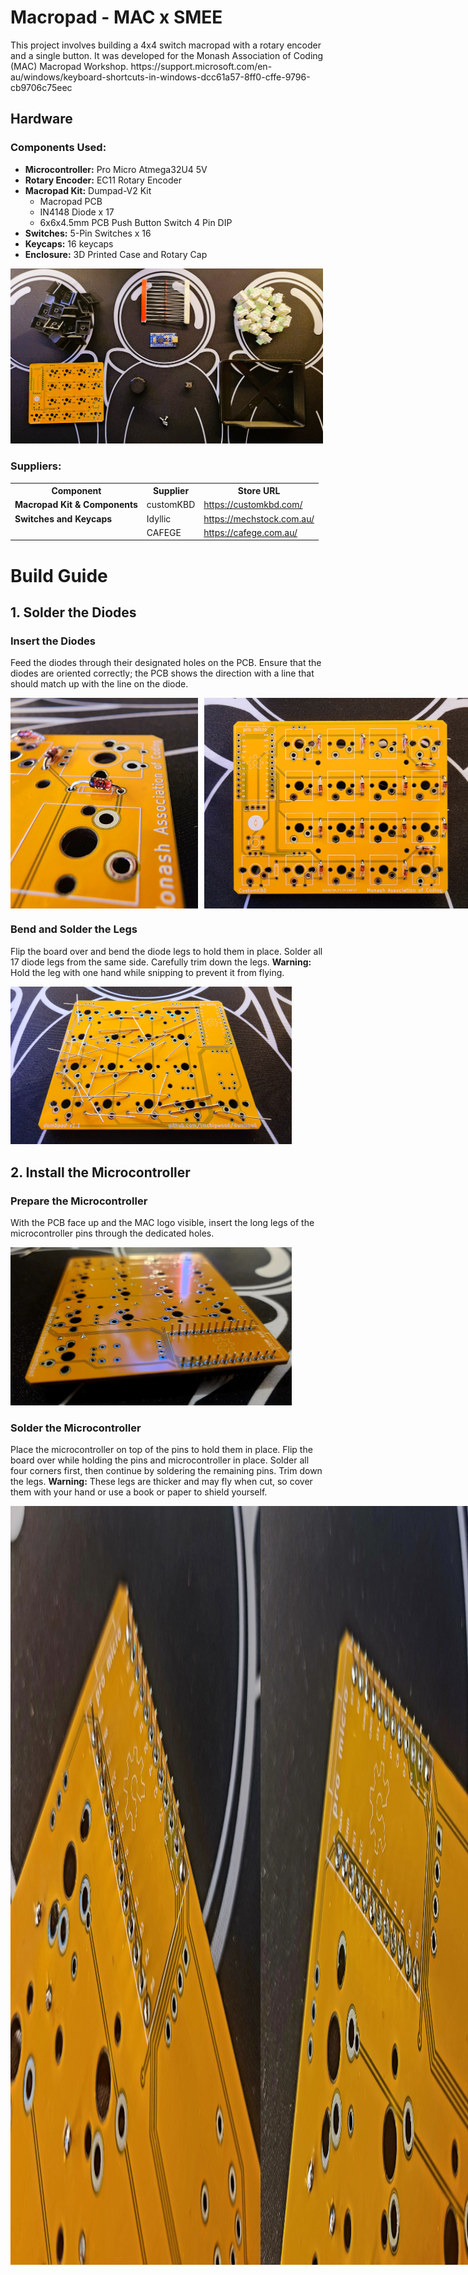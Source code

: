 <!DOCTYPE html>
<html lang="en">
<head>
    <meta charset="UTF-8">
    <meta name="viewport" content="width=device-width, initial-scale=1.0">
    
</head>
<body>

<h1>Macropad - MAC x SMEE</h1>

<p>This project involves building a 4x4 switch macropad with a rotary encoder and a single button. It was developed for the Monash Association of Coding (MAC) Macropad Workshop. https://support.microsoft.com/en-au/windows/keyboard-shortcuts-in-windows-dcc61a57-8ff0-cffe-9796-cb9706c75eec</p>

<h2>Hardware</h2>

<h3>Components Used:</h3>
<ul>
    <li><strong>Microcontroller:</strong> Pro Micro Atmega32U4 5V</li>
    <li><strong>Rotary Encoder:</strong> EC11 Rotary Encoder</li>
    <li><strong>Macropad Kit:</strong> Dumpad-V2 Kit
        <ul>
            <li>Macropad PCB</li>
            <li>IN4148 Diode x 17</li>
            <li>6x6x4.5mm PCB Push Button Switch 4 Pin DIP</li>
        </ul>
    </li>
    <li><strong>Switches:</strong> 5-Pin Switches x 16</li>
    <li><strong>Keycaps:</strong> 16 keycaps</li>
    <li><strong>Enclosure:</strong> 3D Printed Case and Rotary Cap</li>
  
</ul>


<img src="images/AllParts.jpg" alt="All Parts" style="width:500px;">


<h3>Suppliers:</h3>
<table>
    <tr>
        <th>Component</th>
        <th>Supplier</th>
        <th>Store URL</th>
    </tr>
    <tr>
        <td><strong>Macropad Kit & Components</strong></td>
        <td>customKBD</td>
        <td><a href="https://customkbd.com/">https://customkbd.com/</a></td>
    </tr>
    <tr>
        <td><strong>Switches and Keycaps</strong></td>
        <td>Idyllic</td>
        <td><a href="https://mechstock.com.au/">https://mechstock.com.au/</a></td>
    </tr>
    <tr>
        <td></td>
        <td>CAFEGE</td>
        <td><a href="https://cafege.com.au/">https://cafege.com.au/</a></td>
    </tr>
</table>

<h1>Build Guide</h1>

<h2>1. Solder the Diodes</h2>

<h3>Insert the Diodes</h3>
<p>Feed the diodes through their designated holes on the PCB. Ensure that the diodes are oriented correctly; the PCB shows the direction with a line that should match up with the line on the diode.</p>

<div style="display: flex;">
    <img src="images/DioOrientation.jpg" alt="Diode Orientation" style="width:300px; margin-right: 10px;">
    <img src="images/FeedDiodes.jpg" alt="Feeding Diodes" style="width:450px;">
</div>

<h3>Bend and Solder the Legs</h3>
<p>Flip the board over and bend the diode legs to hold them in place. Solder all 17 diode legs from the same side. Carefully trim down the legs. <strong>Warning:</strong> Hold the leg with one hand while snipping to prevent it from flying.</p>

<img src="images/BendDiodes.jpg" alt="Bending Diodes" style="width:450px;">

<h2>2. Install the Microcontroller</h2>

<h3>Prepare the Microcontroller</h3>
<p>With the PCB face up and the MAC logo visible, insert the long legs of the microcontroller pins through the dedicated holes.</p>

<img src="images/FeedLongPins.jpg" alt="Feeding Long Pins" style="width:450px;">

<h3>Solder the Microcontroller</h3>
<p>Place the microcontroller on top of the pins to hold them in place. Flip the board over while holding the pins and microcontroller in place. Solder all four corners first, then continue by soldering the remaining pins. Trim down the legs. <strong>Warning:</strong> These legs are thicker and may fly when cut, so cover them with your hand or use a book or paper to shield yourself.</p>

<div style="display: flex;">
  <img src="images/SolderCorner.jpg" alt="Soldering Corners" style="width:400px;">
  <img src="images/SolderPins.jpg" alt="Soldering Pins" style="width:400px;">
<div/>

<h3>Final Soldering</h3>
<p>Turn the board back over and solder the remaining pins.</p>

<img src="images/ProMicro.jpg" alt="Pro Micro Installed" style="width:450px;">

<h2>3. Attach the Push Button</h3>

<h4>Insert the Button</h2>
<p>Place the push button into the dedicated holes on the PCB. The button should slide in easily, and its orientation should match the image provided.</p>

<img src="images/Button.jpg" alt="Button Placement" style="width:450px;">

<h3>Solder the Button</h3>
<p>Flip the board over and solder the button's pins.</p>

<img src="images/ButtonSolder.jpg" alt="Button Soldered" style="width:450px;">

<p><strong>Created by:</strong> Ethan Dmello</p>

<p style="display: flex; align-items: center;">
  <img src="images/monashcoding_logo.jpg" alt="MAC Logo" width="20" style="margin-right: 10px;">
  <span style="font-size: 24px; font-weight: bold;">Monash Association of Coding (MAC)</span>
</p>

<h3>Connect with Us</h3>

<div style="display: flex; justify-content: center; align-items: center; gap: 20px;">
  <a href="https://www.monashcoding.com" target="_blank" style="text-decoration: none; border: none;">
    <img src="images/globe-solid.svg" alt="Website" style="width:20px;">
  </a>
  <a href="https://www.instagram.com/monashcoding/" target="_blank" style="text-decoration: none; border: none;">
    <img src="images/instagram-brands-solid.svg" alt="Instagram" style="width:20px;">
  </a>
  <a href="http://monash.club/discord" target="_blank" style="text-decoration: none; border: none;">
    <img src="images/discord-brands-solid.svg" alt="Discord" style="width:20px;">
  </a>
  <a href="https://www.linkedin.com/company/monashcoding" target="_blank" style="text-decoration: none; border: none;">
    <img src="images/linkedin-brands-solid.svg" alt="LinkedIn" style="width:20px;">
  </a>
</div>

</body>
</html>
